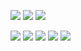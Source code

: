 <a href="https://codeclimate.com/github/disheg/frontend-project-lvl1/maintainability"><img src="https://api.codeclimate.com/v1/badges/7ca793d58c3c75c47de6/maintainability" /></a>
<a href="https://codeclimate.com/github/disheg/frontend-project-lvl1/test_coverage"><img src="https://api.codeclimate.com/v1/badges/7ca793d58c3c75c47de6/test_coverage" /></a>
<img src="https://github.com/disheg/frontend-project-lvl1/workflows/eslint/badge.svg" />

<a href="https://asciinema.org/a/wLwUAxcSmUGhsuq4cgbk8x4Dg" target="_blank"><img src="https://asciinema.org/a/wLwUAxcSmUGhsuq4cgbk8x4Dg.svg" /></a>
<a href="https://asciinema.org/a/ynBFLB55Fk1eQ5VpnTzHO3D3A" target="_blank"><img src="https://asciinema.org/a/ynBFLB55Fk1eQ5VpnTzHO3D3A.svg" /></a>
<a href="https://asciinema.org/a/xCfsRPBeZMC2Yz8MGKW1PjLFp" target="_blank"><img src="https://asciinema.org/a/xCfsRPBeZMC2Yz8MGKW1PjLFp.svg" /></a>
<a href="https://asciinema.org/a/IscrRMuRw3g8vSEmwBs3IzYeJ" target="_blank"><img src="https://asciinema.org/a/IscrRMuRw3g8vSEmwBs3IzYeJ.svg" /></a>
<a href="https://asciinema.org/a/04JNTjXWi12GlGRdUmCYCazfs" target="_blank"><img src="https://asciinema.org/a/04JNTjXWi12GlGRdUmCYCazfs.svg" /></a>

